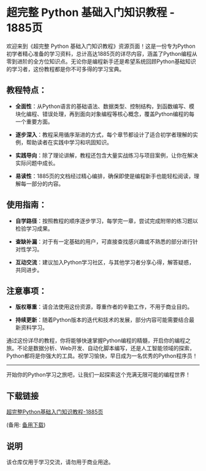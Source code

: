 # 超完整 Python 基础入门知识教程 - 1885页

欢迎来到《超完整 Python 基础入门知识教程》资源页面！这是一份专为Python初学者精心准备的学习资料，总计高达1885页的详尽内容，涵盖了Python编程从零到进阶的全方位知识点。无论你是编程新手还是希望系统回顾Python基础知识的学习者，这份教程都是你不可多得的学习宝典。

## 教程特点：

- **全面性**：从Python语言的基础语法、数据类型、控制结构，到函数编写、模块化编程、错误处理，再到面向对象编程等核心概念，覆盖Python编程的每一个重要方面。
  
- **逐步深入**：教程采用循序渐进的方式，每个章节都设计了适合初学者理解的实例，帮助读者在实践中学习和巩固知识。
  
- **实践导向**：除了理论讲解，教程还包含大量实战练习与项目案例，让你在解决实际问题中成长。

- **易读性**：1885页的文档经过精心编排，确保即使是编程新手也能轻松阅读，理解每一部分的内容。

## 使用指南：

- **自学路径**：按照教程的顺序逐步学习，每学完一章，尝试完成附带的练习题以检验学习成果。
  
- **查缺补漏**：对于有一定基础的用户，可直接查找感兴趣或不熟悉的部分进行针对性学习。

- **互动交流**：建议加入Python学习社区，与其他学习者分享心得，解答疑惑，共同进步。

## 注意事项：

- **版权尊重**：请合法使用这份资源，尊重作者的辛勤工作，不用于商业目的。
  
- **持续更新**：随着Python版本的迭代和技术的发展，部分内容可能需要结合最新资料学习。

通过这份详尽的教程，你将能够快速掌握Python编程的精髓，开启你的编程之旅。不论是数据分析、Web开发、自动化脚本编写，还是人工智能领域的探索，Python都将是你强大的工具。祝学习愉快，早日成为一名优秀的Python程序员！

--- 

开始你的Python学习之旅吧，让我们一起探索这个充满无限可能的编程世界！

## 下载链接
[超完整Python基础入门知识教程-1885页](https://pan.quark.cn/s/d5b30d184d39) 

(备用: [备用下载](https://pan.baidu.com/s/14YWIe0ScSeEQiv9AI3Ug2w?pwd=1234))

## 说明

该仓库仅用于学习交流，请勿用于商业用途。
